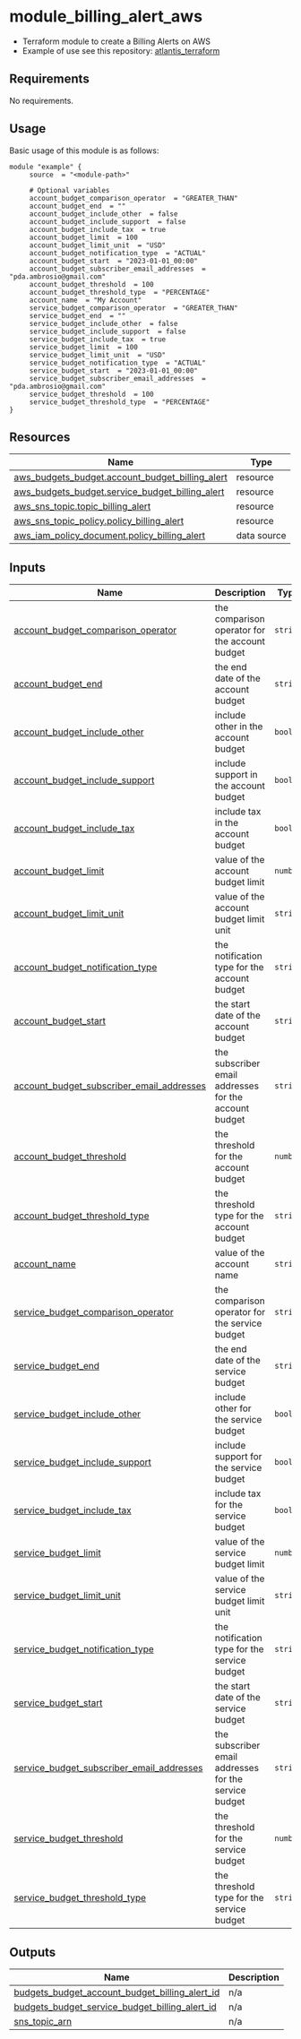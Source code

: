 # module_billing_alert_aws

- Terraform module to create a Billing Alerts on AWS
- Example of use see this repository: [atlantis_terraform](https://github.com/pdaambrosio/atlantis_terraform)

<!-- BEGIN_AUTOMATED_TF_DOCS_BLOCK -->
## Requirements

No requirements.
## Usage
Basic usage of this module is as follows:
```hcl
module "example" {
	 source  = "<module-path>"

	 # Optional variables
	 account_budget_comparison_operator  = "GREATER_THAN"
	 account_budget_end  = ""
	 account_budget_include_other  = false
	 account_budget_include_support  = false
	 account_budget_include_tax  = true
	 account_budget_limit  = 100
	 account_budget_limit_unit  = "USD"
	 account_budget_notification_type  = "ACTUAL"
	 account_budget_start  = "2023-01-01_00:00"
	 account_budget_subscriber_email_addresses  = "pda.ambrosio@gmail.com"
	 account_budget_threshold  = 100
	 account_budget_threshold_type  = "PERCENTAGE"
	 account_name  = "My Account"
	 service_budget_comparison_operator  = "GREATER_THAN"
	 service_budget_end  = ""
	 service_budget_include_other  = false
	 service_budget_include_support  = false
	 service_budget_include_tax  = true
	 service_budget_limit  = 100
	 service_budget_limit_unit  = "USD"
	 service_budget_notification_type  = "ACTUAL"
	 service_budget_start  = "2023-01-01_00:00"
	 service_budget_subscriber_email_addresses  = "pda.ambrosio@gmail.com"
	 service_budget_threshold  = 100
	 service_budget_threshold_type  = "PERCENTAGE"
}
```
## Resources

| Name | Type |
|------|------|
| [aws_budgets_budget.account_budget_billing_alert](https://registry.terraform.io/providers/hashicorp/aws/latest/docs/resources/budgets_budget) | resource |
| [aws_budgets_budget.service_budget_billing_alert](https://registry.terraform.io/providers/hashicorp/aws/latest/docs/resources/budgets_budget) | resource |
| [aws_sns_topic.topic_billing_alert](https://registry.terraform.io/providers/hashicorp/aws/latest/docs/resources/sns_topic) | resource |
| [aws_sns_topic_policy.policy_billing_alert](https://registry.terraform.io/providers/hashicorp/aws/latest/docs/resources/sns_topic_policy) | resource |
| [aws_iam_policy_document.policy_billing_alert](https://registry.terraform.io/providers/hashicorp/aws/latest/docs/data-sources/iam_policy_document) | data source |
## Inputs

| Name | Description | Type | Default | Required |
|------|-------------|------|---------|:--------:|
| <a name="input_account_budget_comparison_operator"></a> [account\_budget\_comparison\_operator](#input\_account\_budget\_comparison\_operator) | the comparison operator for the account budget | `string` | `"GREATER_THAN"` | no |
| <a name="input_account_budget_end"></a> [account\_budget\_end](#input\_account\_budget\_end) | the end date of the account budget | `string` | `""` | no |
| <a name="input_account_budget_include_other"></a> [account\_budget\_include\_other](#input\_account\_budget\_include\_other) | include other in the account budget | `bool` | `false` | no |
| <a name="input_account_budget_include_support"></a> [account\_budget\_include\_support](#input\_account\_budget\_include\_support) | include support in the account budget | `bool` | `false` | no |
| <a name="input_account_budget_include_tax"></a> [account\_budget\_include\_tax](#input\_account\_budget\_include\_tax) | include tax in the account budget | `bool` | `true` | no |
| <a name="input_account_budget_limit"></a> [account\_budget\_limit](#input\_account\_budget\_limit) | value of the account budget limit | `number` | `100` | no |
| <a name="input_account_budget_limit_unit"></a> [account\_budget\_limit\_unit](#input\_account\_budget\_limit\_unit) | value of the account budget limit unit | `string` | `"USD"` | no |
| <a name="input_account_budget_notification_type"></a> [account\_budget\_notification\_type](#input\_account\_budget\_notification\_type) | the notification type for the account budget | `string` | `"ACTUAL"` | no |
| <a name="input_account_budget_start"></a> [account\_budget\_start](#input\_account\_budget\_start) | the start date of the account budget | `string` | `"2023-01-01_00:00"` | no |
| <a name="input_account_budget_subscriber_email_addresses"></a> [account\_budget\_subscriber\_email\_addresses](#input\_account\_budget\_subscriber\_email\_addresses) | the subscriber email addresses for the account budget | `string` | `"pda.ambrosio@gmail.com"` | no |
| <a name="input_account_budget_threshold"></a> [account\_budget\_threshold](#input\_account\_budget\_threshold) | the threshold for the account budget | `number` | `100` | no |
| <a name="input_account_budget_threshold_type"></a> [account\_budget\_threshold\_type](#input\_account\_budget\_threshold\_type) | the threshold type for the account budget | `string` | `"PERCENTAGE"` | no |
| <a name="input_account_name"></a> [account\_name](#input\_account\_name) | value of the account name | `string` | `"My Account"` | no |
| <a name="input_service_budget_comparison_operator"></a> [service\_budget\_comparison\_operator](#input\_service\_budget\_comparison\_operator) | the comparison operator for the service budget | `string` | `"GREATER_THAN"` | no |
| <a name="input_service_budget_end"></a> [service\_budget\_end](#input\_service\_budget\_end) | the end date of the service budget | `string` | `""` | no |
| <a name="input_service_budget_include_other"></a> [service\_budget\_include\_other](#input\_service\_budget\_include\_other) | include other for the service budget | `bool` | `false` | no |
| <a name="input_service_budget_include_support"></a> [service\_budget\_include\_support](#input\_service\_budget\_include\_support) | include support for the service budget | `bool` | `false` | no |
| <a name="input_service_budget_include_tax"></a> [service\_budget\_include\_tax](#input\_service\_budget\_include\_tax) | include tax for the service budget | `bool` | `true` | no |
| <a name="input_service_budget_limit"></a> [service\_budget\_limit](#input\_service\_budget\_limit) | value of the service budget limit | `number` | `100` | no |
| <a name="input_service_budget_limit_unit"></a> [service\_budget\_limit\_unit](#input\_service\_budget\_limit\_unit) | value of the service budget limit unit | `string` | `"USD"` | no |
| <a name="input_service_budget_notification_type"></a> [service\_budget\_notification\_type](#input\_service\_budget\_notification\_type) | the notification type for the service budget | `string` | `"ACTUAL"` | no |
| <a name="input_service_budget_start"></a> [service\_budget\_start](#input\_service\_budget\_start) | the start date of the service budget | `string` | `"2023-01-01_00:00"` | no |
| <a name="input_service_budget_subscriber_email_addresses"></a> [service\_budget\_subscriber\_email\_addresses](#input\_service\_budget\_subscriber\_email\_addresses) | the subscriber email addresses for the service budget | `string` | `"pda.ambrosio@gmail.com"` | no |
| <a name="input_service_budget_threshold"></a> [service\_budget\_threshold](#input\_service\_budget\_threshold) | the threshold for the service budget | `number` | `100` | no |
| <a name="input_service_budget_threshold_type"></a> [service\_budget\_threshold\_type](#input\_service\_budget\_threshold\_type) | the threshold type for the service budget | `string` | `"PERCENTAGE"` | no |
## Outputs

| Name | Description |
|------|-------------|
| <a name="output_budgets_budget_account_budget_billing_alert_id"></a> [budgets\_budget\_account\_budget\_billing\_alert\_id](#output\_budgets\_budget\_account\_budget\_billing\_alert\_id) | n/a |
| <a name="output_budgets_budget_service_budget_billing_alert_id"></a> [budgets\_budget\_service\_budget\_billing\_alert\_id](#output\_budgets\_budget\_service\_budget\_billing\_alert\_id) | n/a |
| <a name="output_sns_topic_arn"></a> [sns\_topic\_arn](#output\_sns\_topic\_arn) | n/a |
<!-- END_AUTOMATED_TF_DOCS_BLOCK -->
